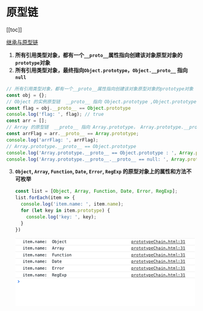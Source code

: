# 原型链

[[toc]]

[继承与原型链](https://developer.mozilla.org/zh-CN/docs/Web/JavaScript/Inheritance_and_the_prototype_chain)

1. **所有引用类型对象，都有一个`__proto__`属性指向创建该对象原型对象的`prototype`对象**
2. **所有引用类型对象，最终指向`Object.prototype`，`Object.__proto__` 指向 `null`**

```js
// 所有引用类型对象，都有一个__proto__属性指向创建该对象原型对象的prototype对象
const obj = {};
// Object 的实例原型链  __proto__ 指向 Object.prototype ,Object.prototype.__proto__指向 null
const flag = obj.__proto__ == Object.prototype
console.log('flag: ', flag); // true 
const arr = [];
// Array 的原型链  __proto__ 指向 Array.prototype， Array.prototype.__proto__ 指向 Object.prototype ,,Object.prototype.__proto__指向 null
const arrFlag = arr.__proto__ == Array.prototype;
console.log('arrFlag: ', arrFlag);
// Array.prototype.__proto__ == Object.prototype 
console.log('Array.prototype.__proto__ == Object.prototype : ', Array.prototype.__proto__ == Object.prototype ); //ture
console.log('Array.prototype.__proto__.__proto__ == null: ', Array.prototype.__proto__.__proto__ == null); // true
```

3. **`Object`, `Array`, `Function`, `Date`, `Error`, `RegExp` 的原型对象上的属性和方法不可枚举**

   ```js
   const list = [Object, Array, Function, Date, Error, RegExp];
   list.forEach(item => {
     console.log('item.name: ', item.name);
     for (let key in item.prototype) {
       console.log('key: ', key);
     }
   })
   ```

   ![image-20210306170359567](prototypeChain.assets/image-20210306170359567.png)